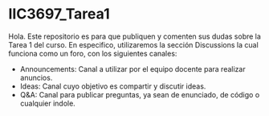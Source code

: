 # IIC3697_Tarea1

Hola. Este repositorio es para que publiquen y comenten sus dudas sobre la Tarea 1 del curso. En especifico, utilizaremos la sección Discussions la cual funciona como un foro, con los siguientes canales:

- Announcements: Canal a utilizar por el equipo docente para realizar anuncios.
- Ideas: Canal cuyo objetivo es compartir y discutir ideas.
- Q&A: Canal para publicar preguntas, ya sean de enunciado, de código o cualquier indole.
